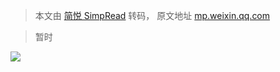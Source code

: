 > 本文由 [简悦 SimpRead](http://ksria.com/simpread/) 转码， 原文地址 [mp.weixin.qq.com](https://mp.weixin.qq.com/s/39i4FdhEHdbVbyj-KZhcgw)

> 暂时

![](http://mmbiz.qpic.cn/mmbiz/4pTrmPU7eesrDgx9TrfklpZJAl45qmAH3ia8aZAvva85ZeEiaYp8Pp8yI5RSiazh0Rbh6pvOhPoGRg0LU2aOaznTg/0)